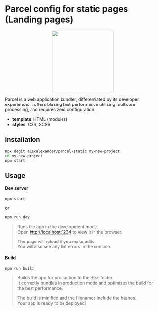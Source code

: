 # Parcel config for static pages (Landing pages)

<div align="center">
  <a href="https://github.com/webpack/webpack">
    <img width="200" height="200" src="https://parceljs.org/assets/logo.svg">
  </a>
</div>

Parcel is a web application bundler, differentiated by its developer experience. It offers blazing fast performance utilizing multicore processing, and requires zero configuration.

- **template**: HTML (modules)
- **styles**: CSS, SCSS

## Installation

```bash
npx degit a1exalexander/parcel-static my-new-project
cd my-new-project
npm start
```

## Usage

#### Dev server
```bash
npm start 
```
or
```bash
npm run dev 
```
> Runs the app in the development mode.<br />
> Open [http://localhost:1234](http://localhost:1234) to view it in the browser.
> 
> The page will reload if you make edits.<br />
> You will also see any lint errors in the console.

#### Build
```bash
npm run build 
```

> Builds the app for production to the `dist` folder.<br />
> It correctly bundles in production mode and optimizes the build for the best performance.
>
> The build is minified and the filenames include the hashes.<br />
> Your app is ready to be deployed!

